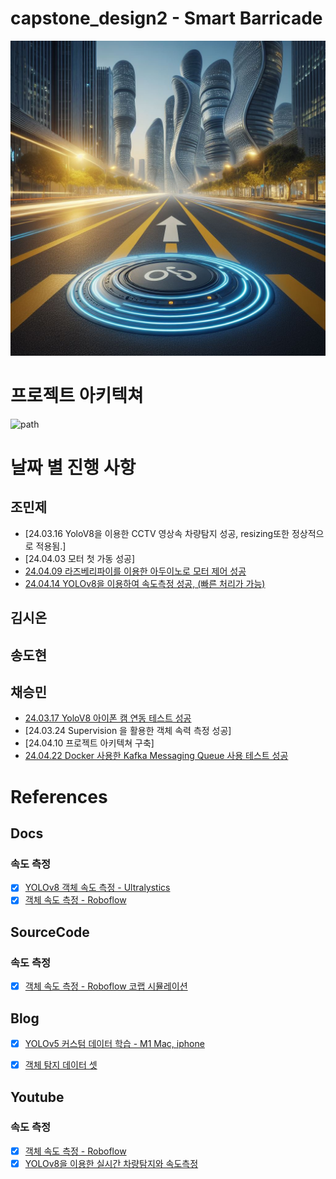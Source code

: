 # capstone_design2 - Smart Barricade
![path](assets/images/smart_barricade_teaser.jpeg)

# 프로젝트 아키텍쳐
![path](assets/images/Smart_Barricade_V2.PNG)

# 날짜 별 진행 사항
<!-- - [제목](이슈 링크) 형태로 작성하시면 됩니다. -->

## 조민제
- [24.03.16 YoloV8을 이용한 CCTV 영상속 차량탐지 성공, resizing또한 정상적으로 적용됨.]
- [24.04.03 모터 첫 가동 성공]  
- [24.04.09 라즈베리파이를 이용한 아두이노로 모터 제어 성공](https://github.com/CapstoneDesignCSE/capstone_design2/issues/4)
- [24.04.14 YOLOv8을 이용하여 속도측정 성공, (빠른 처리가 가능)](https://github.com/CapstoneDesignCSE/capstone_design2/issues/5)
## 김시온

## 송도현

## 채승민
- [24.03.17 YoloV8 아이폰 캠 연동 테스트 성공](https://github.com/CapstoneDesignCSE/capstone_design2/issues/3)
- [24.03.24 Supervision 을 활용한 객체 속력 측정 성공]
- [24.04.10 프로젝트 아키텍쳐 구축]
- [24.04.22 Docker 사용한 Kafka Messaging Queue 사용 테스트 성공](https://carefreelife98.github.io/inu-capstone/capstone-docker-kafka-intro/)



# References
## Docs
### 속도 측정
- [X] [YOLOv8 객체 속도 측정 - Ultralystics](https://docs.ultralytics.com/ko/reference/solutions/speed_estimation/)
- [X] [객체 속도 측정 - Roboflow](https://blog.roboflow.com/estimate-speed-computer-vision/)

## SourceCode
### 속도 측정
- [X] [객체 속도 측정 - Roboflow 코랩 시뮬레이션](https://colab.research.google.com/github/roboflow-ai/notebooks/blob/main/notebooks/how-to-estimate-vehicle-speed-with-computer-vision.ipynb?ref=blog.roboflow.com)


## Blog
- [X] [YOLOv5 커스텀 데이터 학습 - M1 Mac, iphone](https://clap0107.tistory.com/7)
- [X] [객체 탐지 데이터 셋](https://public.roboflow.com/object-detection)


## Youtube
### 속도 측정
- [X] [객체 속도 측정 - Roboflow](https://youtu.be/uWP6UjDeZvY)
- [X] [YOLOv8을 이용한 실시간 차량탐지와 속도측정](https://youtu.be/eAjO0wlmNL0)

